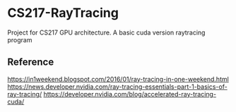# CS217-RayTracing
Project for CS217 GPU architecture. A basic cuda version raytracing program

## Reference 
https://in1weekend.blogspot.com/2016/01/ray-tracing-in-one-weekend.html
https://news.developer.nvidia.com/ray-tracing-essentials-part-1-basics-of-ray-tracing/
https://developer.nvidia.com/blog/accelerated-ray-tracing-cuda/
